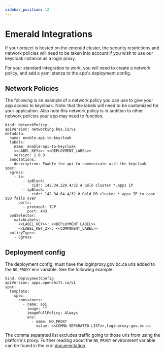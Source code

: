```yaml
---
sidebar_position: 12
---
```


# Emerald Integrations

If your project is hosted on the emerald cluster, the security restrictions and network policies will need to be taken into account if you wish to use our keycloak instance as a login proxy.

For your standard integration to work, you will need to create a network policy, and add a yaml stanza to the app's deployment config.

## Network Policies

The following is an example of a network policy you can use to give your app access to keycloak.  Note: that the labels will need to be customized for your application.  Also note this network policy is in addition to other network policies your app may need to function.

```
kind: NetworkPolicy
apiVersion: networking.k8s.io/v1
metadata:
  name: enable-api-to-keycloak
  labels:
    name: enable-api-to-keycloak
    <<LABEL_KEY>>: <<DEPLOYMENT_LABEL>>
    version: 1.0.0
  annotations:
    description: Enable the api to communicate with the keycloak
spec:
  egress:
    - to:
        - ipBlock:
            cidr: 142.34.229.4/32 # Gold cluster *.apps IP
        - ipBlock:
            cidr: 142.34.64.4/32 # Gold DR cluster *.apps IP in case SSO fails over
      ports:
        - protocol: TCP
          port: 443
  podSelector:
    matchLabels:
      <<LABEL_KEY>>: <<DEPLOYMENT_LABEL>>
      <<LABEL_KEY_2>>: <<COMPONENT_LABEL>>
  policyTypes:
    - Egress
```

## Deployment config

The deployment config, must have the loginproxy.gov.bc.ca urls added to the `NO_PROXY` env variable.  See the following example:

```
kind: DeploymentConfig
apiVersion: apps.openshift.io/v1
spec:
  template:
    spec:
      containers:
        - name: api
          image: ""
          imagePullPolicy: Always
          env:
            - name: NO_PROXY
              value: <<COMMA SEPARATED LIST>>,loginproxy.gov.bc.ca
```

The comma separated list excludes traffic going to those urls from using the platform's proxy.  Further reading about the `NO_PROXY` environment variable can be found in the curl [documentation](https://curl.se/docs/manpage.html#--noproxy).
